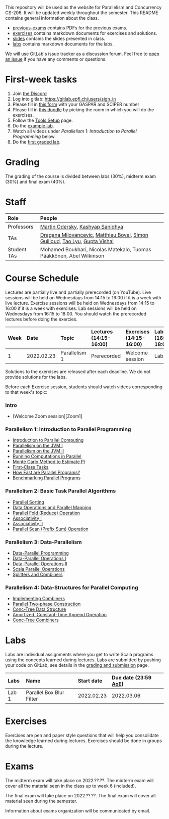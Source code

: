 This repository will be used as the website for Parallelism and Concurrency CS-206. It will be updated weekly throughout the semester. This README contains general information about the class.

- [previous-exams](previous-exams) contains PDFs for the previous exams.
- [exercises](exercises) contains markdown documents for exercises and solutions.
- [slides](slides) contains the slides presented in class.
- [labs](labs) contains markdown documents for the labs.

We will use GitLab's issue tracker as a discussion forum. Feel free to [open an issue](https://gitlab.epfl.ch/lamp/cs206/issues) if you have any comments or questions.

# First-week tasks

1. Join [the Discord](https://discord.gg/tgbPcCFSm2)
1. Log into gitlab: https://gitlab.epfl.ch/users/sign_in
1. Please fill in [this form](https://forms.gle/N6F3Q3jZm71AASby9) with your GASPAR and SCIPER number
1. Please fill in [this doodle](https://doodle.com/poll/yi2c33zkb8nre3ug) by picking the room in which you will do the exercises.
1. Follow the [Tools Setup](labs/tools-setup.md) page.
1. Do the [example lab](labs/example-lab.md).
1. Watch all videos under *Parallelism 1: Introduction to Parallel Programming* below
1. Do the [first graded lab](labs/lab1-parallel-box-blur-filter/).

# Grading

The grading of the course is divided between labs (30%), midterm exam (30%) and final exam (40%).

# Staff

| Role        | People |
| :---        | :--- |
| Professors  | [Martin Odersky](https://people.epfl.ch/martin.odersky), [Kashyap Sanidhya](https://people.epfl.ch/sanidhya.kashyap) |
| TAs         | [Dragana Milovancevic](https://people.epfl.ch/dragana.milovancevic),  [Matthieu Bovel](https://people.epfl.ch/matthieu.bovel), [Simon Guilloud](https://people.epfl.ch/simon.guilloud), [Tao Lyu](https://people.epfl.ch/tao.lyu), [Gupta Vishal](https://people.epfl.ch/vishal.gupta)|
| Student TAs | Mohamed Boukhari, Nicolas Matekalo, Tuomas Pääkkönen, Abel Wilkinson |

# Course Schedule

Lectures are partially live and partially prerecorded (on YouTube).
Live sessions will be held on Wednesdays from 14:15 to 16:00 if it is a week with live lecture.
Exercise sessions will be held on Wednesdays from 14:15 to 16:00  if it is a week with exercises.
Lab sessions will be held on Wednesdays from 16:15 to 18:00.
You should watch the prerecorded lectures before doing the exercies.

<!-- seq 0 7 100 | xargs -i date -d "02/24/2021 {} days" +"%d.%m.%Y"  -->

| Week | Date       | Topic            | Lectures (14:15-16:00) | Exercises (14:15-16:00) | Labs (16:15-18:00) |
| :--  | :--        | :--              | :--                    | :--                     | :--                |
| 1    | 2022.02.23 | Parallelism 1    | Prerecorded            | Welcome session         | Lab 1              |


Solutions to the exercises are released after each deadline. We do not provide solutions for the labs.

Before each Exercise session, students should watch videos corresponding to that week's topic:

### Intro
- [Welcome Zoom session][Zoom1]

### Parallelism 1: Introduction to Parallel Programming

- [Introduction to Parallel Computing](https://www.youtube.com/watch?v=94O72nyNFY0)
- [Parallelism on the JVM I](https://www.youtube.com/watch?v=I8w-q1TPtjA)
- [Parallelism on the JVM II](https://www.youtube.com/watch?v=BbVWGWTNAXw)
- [Running Computations in Parallel](https://www.youtube.com/watch?v=KkMZGJ3M2-o)
- [Monte Carlo Method to Estimate Pi](https://www.youtube.com/watch?v=VBCf-aTgpPU)
- [First-Class Tasks](https://www.youtube.com/watch?v=mrVVaXCuhBc)
- [How Fast are Parallel Programs?](https://www.youtube.com/watch?v=Lpnexp_Qxgo)
- [Benchmarking Parallel Programs](https://www.youtube.com/watch?v=LvS_kjCssfg)

### Parallelism 2: Basic Task Parallel Algorithms

- [Parallel Sorting](https://www.youtube.com/watch?v=AcuvVgQbphg)
- [Data Operations and Parallel Mapping](https://www.youtube.com/watch?v=ghYtMLrphZw)
- [Parallel Fold (Reduce) Operation](https://www.youtube.com/watch?v=hEBgyhIoWww)
- [Associativity I](https://www.youtube.com/watch?v=q-Cl3whISCY)
- [Associativity II](https://www.youtube.com/watch?v=XBjqYavDUB8)
- [Parallel Scan (Prefix Sum) Operation](https://www.youtube.com/watch?v=CYr3YaQiMwo)

### Parallelism 3: Data-Parallelism

- [Data-Parallel Programming](https://www.youtube.com/watch?v=WW7TabCiOV8)
- [Data-Parallel Operations I](https://www.youtube.com/watch?v=Vd35YQ8DEO4)
- [Data-Parallel Operations II](https://www.youtube.com/watch?v=dcMgKtuAh3s)
- [Scala Parallel Operations](https://www.youtube.com/watch?v=NjkxjAT7ohE)
- [Splitters and Combiners](https://www.youtube.com/watch?v=Redz85Nlle4)

### Parallelism 4: Data-Structures for Parallel Computing

- [Implementing Combiners](https://www.youtube.com/watch?v=dTP0ntniB2I)
- [Parallel Two-phase Construction](https://www.youtube.com/watch?v=XcMtq3OdjQ0)
- [Conc-Tree Data Structure](https://www.youtube.com/watch?v=cUXHXKL8Xvs)
- [Amortized, Constant-Time Append Operation](https://www.youtube.com/watch?v=Ic5DUZLITVI)
- [Conc-Tree Combiners](https://www.youtube.com/watch?v=aLfFlCC1vjc)


# Labs

Labs are individual assignments where you get to write Scala programs using the concepts learned during lectures.
Labs are submitted by pushing your code on GitLab, see details in the [grading and submission](labs/grading-and-submission.md) page.

| Labs  | Name                       | Start date  | Due date (23:59 [AoE](https://en.wikipedia.org/wiki/Anywhere_on_Earth)) |
| :--   | :--                        | :--         | :--         |
| Lab 1 | Parallel Box Blur Filter   | 2022.02.23  | 2022.03.06  |

# Exercises

Exercises are pen and paper style questions that will help you consolidate the knowledge learned during lectures.
Exercises should be done in groups during the lecture.

# Exams

The midterm exam will take place on 2022.??.??. The midterm exam will cover all the material seen in the class up to week 6 (included).

The final exam will take place on 2022.??.??. The final exam will cover all material seen during the semester.

Information about exams organization will be communicated by email.

[YouTubeConcurrency1]: https://www.youtube.com/watch?v=5oUpSoUoII4
[YouTubeConcurrency2]: https://www.youtube.com/watch?v=Jvo-vrxaGnk
[YouTubeConcurrency3]: https://www.youtube.com/watch?v=t4tqMzfvclk
